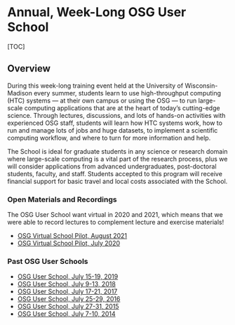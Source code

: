 
Annual, Week-Long OSG User School 
====================================
[TOC]

## Overview

During this week-long training event held at the University of Wisconsin-Madison every summer, students learn to use high-throughput computing (HTC) systems — at their own campus or using the OSG — to run large-scale computing applications that are at the heart of today’s cutting-edge science. Through lectures, discussions, and lots of hands-on activities with experienced OSG staff, students will learn how HTC systems work, how to run and manage lots of jobs and huge datasets, to implement a scientific computing workflow, and where to turn for more information and help.

The School is ideal for graduate students in any science or research domain where large-scale computing is a vital part of the research process, plus we will consider applications from advanced undergraduates, post-doctoral students, faculty, and staff. Students accepted to this program will receive financial support for basic travel and local costs associated with the School.

### Open Materials and Recordings

The OSG User School want virtual in 2020 and 2021, which means that we were able to record lectures to complement lecture and exercise materials!

* [OSG Virtual School Pilot, August 2021](https://osg-htc.org/virtual-school-2021/materials/)
* [OSG Virtual School Pilot, July 2020](https://osg-htc.org/virtual-school-pilot-2020/#materials/)

### Past OSG User Schools

* [OSG User School, July 15-19, 2019](https://opensciencegrid.org/user-school-2019/)
* [OSG User School, July 9-13, 2018](https://opensciencegrid.org/user-school-2018/)
* [OSG User School, July 17-21, 2017](https://opensciencegrid.org/user-school-2017/)
* [OSG User School, July 25-29, 2016](https://opensciencegrid.org/user-school-2016/)
* [OSG User School, July 27-31, 2015](https://opensciencegrid.org/user-school-2015/)
* [OSG User School, July 7-10, 2014](https://opensciencegrid.org/user-school-2014/)


